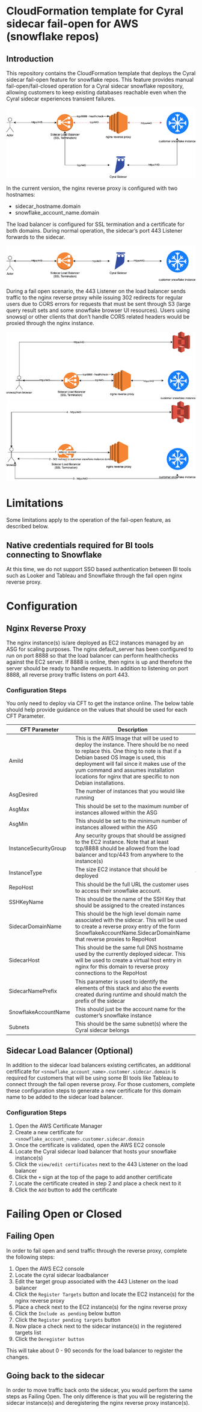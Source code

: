 # CloudFormation template for Cyral sidecar fail-open for AWS (snowflake repos)

## Introduction

This repository contains the CloudFormation template that deploys the Cyral sidecar fail-open feature for snowflake repos.
This feature provides manual fail-open/fail-closed operation for a Cyral sidecar snowflake repository,
allowing customers to keep existing databases reachable even when the Cyral sidecar experiences transient
failures.

![Cyral Sidecar Fail Open - Overview](../img/snowflake_fail_open_traffic.png)

In the current version, the nginx reverse proxy is configured with two hostnames:

 - sidecar_hostname.domain
 - snowflake_account_name.domain

The load balancer is configured for SSL termination and a certificate for both domains. During normal operation, the
sidecar’s port 443 Listener forwards to the sidecar.

![Cyral Sidecar Fail Open - Normal Operation](../img/snowflake_fail_open_normal_operation.png)

During a fail open scenario, the 443 Listener on the load balancer sends traffic to the nginx reverse proxy while issuing
302 redirects for regular users due to CORS errors for requests that must be sent through S3 (large query result sets and
some snowflake browser UI resources). Users using snowsql or other clients that don’t handle CORS related headers would
be proxied through the nginx instance.

![Cyral Sidecar Fail Open - Failure non-browser](../img/snowflake_fail_open_nonbrowser-flows.png)
![Cyral Sidecar Fail Open - Failure browser](../img/snowflake_fail_open_browser-flows.png)

# Limitations

Some limitations apply to the operation of the fail-open feature, as described below.

## Native credentials required for BI tools connecting to Snowflake
At this time, we do not support SSO based authentication between BI tools such as Looker and Tableau and Snowflake through
the fail open nginx reverse proxy.


# Configuration

## Nginx Reverse Proxy
The nginx instance(s) is/are deployed as EC2 instances managed by an ASG for scaling purposes. The nginx default_server
has been configured to run on port 8888 so that the load balancer can perform healthchecks against the EC2 server. If
8888 is online, then nginx is up and therefore the server should be ready to handle requests. In addition to listening on
port 8888, all reverse proxy traffic listens on port 443.

### Configuration Steps
You only need to deploy via CFT to get the instance online. The below table should help provide guidance on the values that
should be used for each CFT Parameter.

| CFT Parameter         | Description                                                                                                                                                                                                                                                                                                                        | Example                                                       |
|-----------------------|------------------------------------------------------------------------------------------------------------------------------------------------------------------------------------------------------------------------------------------------------------------------------------------------------------------------------------|---------------------------------------------------------------|
| AmiId                 | This is the AWS Image that will be used to deploy the instance. There should be no need to replace this. One thing to note is that if a Debian based OS Image is used, this deployment will fail since it makes use of the yum command and assumes installation locations for nginx that are specific to non Debian installations. | /aws/service/ami-amazon-linux-latest/amzn2-ami-hvm-x86_64-gp2 |
| AsgDesired            | The number of instances that you would like running                                                                                                                                                                                                                                                                                | 1                                                             |
| AsgMax                | This should be set to the maximum number of instances allowed within the ASG                                                                                                                                                                                                                                                       | 2                                                             |
| AsgMin                | This should be set to the minimum number of instances allowed within the ASG                                                                                                                                                                                                                                                       | 1                                                             |
| InstanceSecurityGroup | Any security groups that should be assigned to the EC2 instance. Note that at least tcp/8888 should be allowed from the load balancer and tcp/443 from anywhere to the instance(s)                                                                                                                                                 | Allow-HTTP-HTTPS                                              |
| InstanceType          | The size EC2 instance that should be deployed                                                                                                                                                                                                                                                                                      | t2.medium                                                     |
| RepoHost              | This should be the full URL the customer uses to access their snowflake account.                                                                                                                                                                                                                                                   | xx#####.snowflakecomputing.com                                |
| SSHKeyName            | This should be the name of the SSH Key that should be assigned to the created instances                                                                                                                                                                                                                                            | AWS_SSH_Key                                                   |
| SidecarDomainName     | This should be the high level domain name associated with the sidecar. This will be used to create a reverse proxy entry of the form SnowflakeAccountName.SidecarDomainName that reverse proxies to RepoHost                                                                                                                       | aws.mydomain.us                                               |
| SidecarHost           | This should be the same full DNS hostname used by the currently deployed sidecar. This will be used to create a virtual host entry in nginx for this domain to reverse proxy connections to the RepoHost                                                                                                                           | sidecar.aws.mydomain.us                                       |
| SidecarNamePrefix     | This parameter is used to identify the elements of this stack and also the events created during runtime and should match the prefix of the sidecar                                                                                                                                                                                | cyral-xyz123                                                  |
| SnowflakeAccountName  | This should just be the account name for the customer’s snowflake instance                                                                                                                                                                                                                                                         | xx#####                                                       |
| Subnets               | This should be the same subnet(s) where the Cyral sidecar belongs                                                                                                                                                                                                                                                                  | subnet-000XXX                                                 |

## Sidecar Load Balancer (Optional)
In addition to the sidecar load balancers existing certificates, an additional certificate for
`<snowflake_account_name>.customer.sidecar.domain` is required for customers that will be using some BI tools like Tableau
to connect through the fail open reverse proxy. For those customers, complete these configuration steps to generate a new
certificate for this domain name to be added to the sidecar load balancer.

### Configuration Steps

1. Open the AWS Certificate Manager
2. Create a new certificate for `<snowflake_account_name>.customer.sidecar.domain`
3. Once the certificate is validated, open the AWS EC2 console
4. Locate the Cyral sidecar load balancer that hosts your snowflake instance(s)
5. Click the `view/edit certificates` next to the 443 Listener on the load balancer
6. Click the `+` sign at the top of the page to add another certificate
7. Locate the certificate created in step 2 and place a check next to it
8. Click the `Add` button to add the certificate 

# Failing Open or Closed

## Failing Open

In order to fail open and send traffic through the reverse proxy, complete the following steps:

1. Open the AWS EC2 console
2. Locate the cyral sidecar loadbalancer
3. Edit the target group associated with the 443 Listener on the load balancer
4. Click the `Register Targets` button and locate the EC2 instance(s) for the nginx reverse proxy
5. Place a check next to the EC2 instance(s) for the nginx reverse proxy
6. Click the `Include as pending` below button
7. Click the `Register pending targets` button
8. Now place a check next to the sidecar instance(s) in the registered targets list
9. Click the `Deregister button`

This will take about 0 - 90 seconds for the load balancer to register the changes.

## Going back to the sidecar

In order to move traffic back onto the sidecar, you would perform the same steps as Failing Open.
The only difference is that you will be registering the sidecar instance(s) and deregistering the nginx
reverse proxy instance(s).
